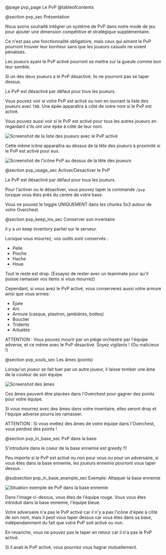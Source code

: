 @page pvp_page Le PvP
@tableofcontents


@section pvp_sec Présentation

Nous avons souhaité intégrer un système de PvP dans notre mode de jeu pour ajouter une dimension compétitive et stratégique supplémentaire.

Ce n'est pas une fonctionnalité obligatoire, mais ceux qui aiment le PvP pourront trouver leur bonheur sans que les joueurs casuals ne soient pénalisés.

Les joueurs ayant le PvP activé pourront se mettre sur la gueule comme bon leur semble.

Si un des deux joueurs a le PvP désactivé, ils ne pourront pas se taper dessus.

Le PvP est désactivé par défaut pour tous les joueurs.

Vous pouvez voir si votre PvP est activé ou non en ouvrant la liste des joueurs avec `TAB`. Une épée apparaîtra à côté de votre nom si le PvP est activé.

Vous pouvez aussi voir si le PvP est activé pour tous les autres joueurs en regardant s'ils ont une épée à côté de leur nom.

![Screenshot de la liste des joueurs avec le PvP activé](pvp_scoreboard.png)

Cette même icône apparaîtra au dessus de la tête des joueurs à proximité si le PvP est activé pour eux.

![Screenshot de l'icône PvP au dessus de la tête des joueurs](pvp_pseudo.png)

@section pvp_usage_sec Activer/Désactiver le PvP

Le PvP est désactivé par défaut pour tous les joueurs.

Pour l'activer ou le désactiver, vous pouvez taper la commande `/pvp` lorsque vous êtes près du centre de votre base.

Vous ne pouvez le toggle UNIQUEMENT dans les chunks 3x3 autour de votre Overchest.


@section pvp_keep_inv_sec Conserver son inventaire

Il y a un keep inventory partiel sur le serveur.

Lorsque vous mourrez, vos outils sont conservés :
- Pelle
- Pioche
- Hache
- Houe

Tout le reste est drop. (Essayez de rester avec un teammate pour qu'il puisse ramasser vos items si vous mourrez)

Cependant, si vous avez le PvP activé, vous conserverez aussi votre armure ainsi que vous armes:
- Épée
- Arc
- Armure (casque, plastron, jambières, bottes)
- Bouclier
- Tridents
- Arbalète

ATTENTION : Vous pouvez mourir par un piège orchestré par l'équipe adverse, et ce même avec le PvP désactivé. Soyez vigilants ! (Ou malicieux !)


@section pvp_souls_sec Les âmes (points)

Lorsqu'un joueur se fait tuer par un autre joueur, il laisse tomber une âme de la couleur de son équipe.

![Screenshot des âmes](soul.png)

Ces âmes peuvent être placées dans l'Overchest pour gagner des points pour votre équipe.

Si vous mourrez avec des âmes dans votre inventaire, elles seront drop et l'équipe adverse pourra les ramasser.

ATTENTION : Si vous mettez des âmes de votre équipe dans l'Overchest, vous perdrez des points !


@section pvp_in_base_sec PvP dans la base

S'introduire dans le coeur de la base ennemie est greedy !!!

Peu importe si le PvP est activé ou non pour vous ou pour un adversaire, si vous êtes dans la base ennemie, les joueurs ennemis pourront vous taper dessus.


@subsection pvp_in_base_example_sec Exemple: Attaquer la base ennemie

![Situation exemple de PvP dans la base ennemie](pvp_in_base.png)

Dans l'image ci-dessus, vous êtes de l'équipe rouge. Vous vous êtes introduit dans la base ennemie, l'équipe bleue.

Votre adversaire n'a pas le PvP activé car il n'y a pas l'icône d'épée à côté de son nom, mais il peut vous taper dessus car vous êtes dans sa base, indépendamment du fait que votre PvP soit activé ou non.

En revanche, vous ne pouvez pas le taper en retour car il n'a pas le PvP activé.

Si il avait le PvP activé, vous pourriez vous hagrar mutuellement.
